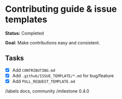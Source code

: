 # Contributing guide & issue templates

**Status:** Completed

**Goal:** Make contributions easy and consistent.

## Tasks

- [x] Add `CONTRIBUTING.md`
- [x] Add `.github/ISSUE_TEMPLATE/*.md` for bug/feature
- [x] Add `PULL_REQUEST_TEMPLATE.md`

/labels docs, community
/milestone 0.4.0
